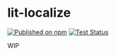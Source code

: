 # lit-localize

[![Published on npm](https://img.shields.io/npm/v/lit-localize.svg)](https://www.npmjs.com/package/lit-localize) [![Test Status](https://github.com/PolymerLabs/lit-localize/workflows/tests/badge.svg?branch=master)](https://github.com/PolymerLabs/lit-localize/actions?query=workflow%3Atests+branch%3Amaster+event%3Apush)

WIP
